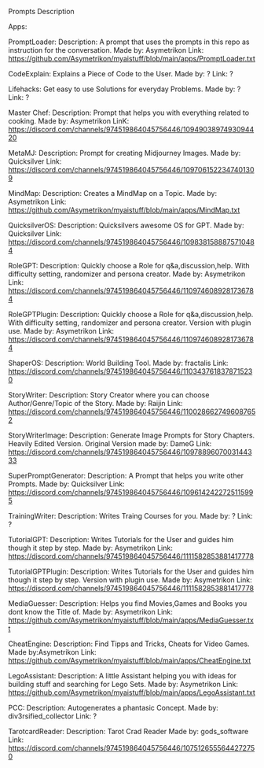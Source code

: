 Prompts Description

Apps:

PromptLoader:
Description: A prompt that uses the prompts in this repo as instruction for the conversation.
Made by: Asymetrikon
Link: https://github.com/Asymetrikon/myaistuff/blob/main/apps/PromptLoader.txt

CodeExplain:
Explains a Piece of Code to the User.
Made by: ?
Link: ?

Lifehacks:
Get easy to use Solutions for everyday Problems.
Made by: ?
Link: ?

Master Chef:
Description: Prompt that helps you with everything related to cooking.
Made by: Asymetrikon
LinK: https://discord.com/channels/974519864045756446/1094903897493094420

MetaMJ:
Description: Prompt for creating Midjourney Images.
Made by: Quicksilver
Link: https://discord.com/channels/974519864045756446/1097061522347401309

MindMap:
Description: Creates a MindMap on a Topic.
Made by: Asymetrikon
Link: https://github.com/Asymetrikon/myaistuff/blob/main/apps/MindMap.txt

QuicksilverOS:
Description: Quicksilvers awesome OS for GPT.
Made by: Quicksilver
Link: https://discord.com/channels/974519864045756446/1098381588875710484

RoleGPT:
Description: Quickly choose a Role for q&a,discussion,help. With difficulty setting, randomizer and persona creator.
Made by: Asymetrikon
Link: https://discord.com/channels/974519864045756446/1109746089281736784

RoleGPTPlugin:
Description: Quickly choose a Role for q&a,discussion,help. With difficulty setting, randomizer and persona creator. Version with plugin use.
Made by: Asymetrikon
Link: https://discord.com/channels/974519864045756446/1109746089281736784

ShaperOS:
Description: World Building Tool.
Made by: fractalis
Link: https://discord.com/channels/974519864045756446/1103437618378715230

StoryWriter:
Description: Story Creator where you can choose Author/Genre/Topic of the Story.
Made by: Raijin
Link: https://discord.com/channels/974519864045756446/1100286627496087652

StoryWriterImage:
Description: Generate Image Prompts for Story Chapters. Heavily Edited Version.
Original Version made by: DameG
Link: https://discord.com/channels/974519864045756446/1097889607003144333

SuperPromptGenerator:
Description: A Prompt that helps you write other Prompts.
Made by: Quicksilver
Link: https://discord.com/channels/974519864045756446/1096142422725115995

TrainingWriter:
Description: Writes Traing Courses for you.
Made by: ?
Link: ?

TutorialGPT:
Description: Writes Tutorials for the User and guides him though it step by step.
Made by: Asymetrikon
Link: https://discord.com/channels/974519864045756446/1111582853881417778

TutorialGPTPlugin:
Description: Writes Tutorials for the User and guides him though it step by step. Version with plugin use.
Made by: Asymetrikon
Link: https://discord.com/channels/974519864045756446/1111582853881417778

MediaGuesser:
Description: Helps you find Movies,Games and Books you dont know the Title of.
Made by: Asymetrikon
Link: https://github.com/Asymetrikon/myaistuff/blob/main/apps/MediaGuesser.txt

CheatEngine:
Description: Find Tipps and Tricks, Cheats for Video Games.
Made by:Asymetrikon
Link: https://github.com/Asymetrikon/myaistuff/blob/main/apps/CheatEngine.txt

LegoAssistant:
Description: A little Assistant helping you with ideas for building stuff and searching for Lego Sets.
Made by: Asymetrikon
Link: https://github.com/Asymetrikon/myaistuff/blob/main/apps/LegoAssistant.txt

PCC:
Description: Autogenerates a phantasic Concept.
Made by: div3rsified_collector
Link: ?

TarotcardReader:
Description: Tarot Crad Reader
Made by: gods_software
Link: https://discord.com/channels/974519864045756446/1075126555644272750
